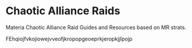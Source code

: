 # Chaotic Alliance Raids

Materia Chaotic Alliance Raid Guides and Resources based on MR strats.

FEhqiojfvkojiowejvveofjkropopgeoeprkjeropkjjlpojp

<GuideList difficulty="Chaotic"/>